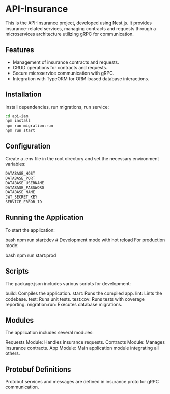 # API-Insurance

This is the API-Insurance project, developed using Nest.js. It provides insurance-related services, managing contracts and requests through a microservices architecture utilizing gRPC for communication.

## Features

- Management of insurance contracts and requests.
- CRUD operations for contracts and requests.
- Secure microservice communication with gRPC.
- Integration with TypeORM for ORM-based database interactions.

## Installation

Install dependencies, run migrations, run service:

```bash
cd api-iam
npm install
npm run migration:run
npm run start
```

## Configuration

Create a .env file in the root directory and set the necessary environment variables:

```bash
DATABASE_HOST
DATABASE_PORT
DATABASE_USERNAME
DATABASE_PASSWORD
DATABASE_NAME
JWT_SECRET_KEY
SERVICE_ERROR_ID
```

## Running the Application

To start the application:

bash
npm run start:dev # Development mode with hot reload
For production mode:

bash
npm run start:prod

## Scripts

The package.json includes various scripts for development:

build: Compiles the application.
start: Runs the compiled app.
lint: Lints the codebase.
test: Runs unit tests.
test:cov: Runs tests with coverage reporting.
migration:run: Executes database migrations.

## Modules

The application includes several modules:

Requests Module: Handles insurance requests.
Contracts Module: Manages insurance contracts.
App Module: Main application module integrating all others.

## Protobuf Definitions

Protobuf services and messages are defined in insurance.proto for gRPC communication.
